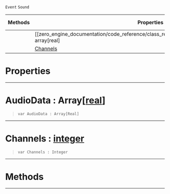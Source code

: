  `Event` `Sound`



|Methods|Properties|Base Classes|Derived Classes|
|---|---|---|---|
| |[[zero_engine_documentation/code_reference/class_reference/audiofloatdataevent/#audiodata-array[real] | AudioData]]|[event](https://github.com/zeroengineteam/ZeroDocs/blob/master/code_reference/class_reference/event.markdown)| |
| |[ Channels](https://github.com/zeroengineteam/ZeroDocs/blob/master/code_reference/class_reference/audiofloatdataevent.markdown#channels-zero-engine-doc)| | |


 #  Properties


---  
 #  AudioData : Array[[real](https://github.com/zeroengineteam/ZeroDocs/blob/master/code_reference/nada_base_types/real.markdown)]

> 
> ``` lang=cpp, name=Nada
> var AudioData : Array[Real]


---  
 #  Channels : [integer](https://github.com/zeroengineteam/ZeroDocs/blob/master/code_reference/nada_base_types/integer.markdown)

> 
> ``` lang=cpp, name=Nada
> var Channels : Integer


---  
 #  Methods


---  
 

 